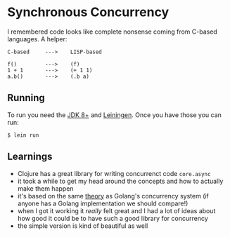 Synchronous Concurrency
===

I remembered code looks like complete nonsense coming from C-based languages. A helper:

```
C-based     --->    LISP-based

f()         --->    (f)
1 + 1       --->    (+ 1 1)
a.b()       --->    (.b a)
```

Running
---

To run you need the [JDK 8+](https://adoptopenjdk.net/) and [Leiningen](https://leiningen.org/). Once you have those you can run:

    $ lein run

Learnings
---

- Clojure has a great library for writing concurrenct code `core.async`
- it took a while to get my head around the concepts and how to actually make them happen
- it's based on the same [theory](https://en.wikipedia.org/wiki/Communicating_sequential_processes) as Golang's concurrency system (if anyone has a Golang implementation we should compare!)
- when I got it working it _really_ felt great and I had a lot of ideas about how good it could be to have such a good library for concurrency
- the simple version is kind of beautiful as well

